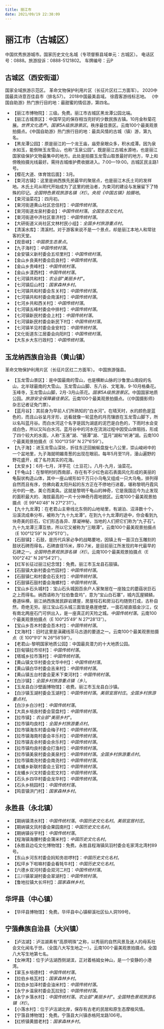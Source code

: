```yaml
---
title: 丽江市
date: 2021/09/19 22:38:09
---
```


# 丽江市（古城区）
中国优秀旅游城市。国家历史文化名城（专项督察县域单元：古城区）。
电话区号：0888。旅游投诉：0888-5121802。
车牌编号：云P
## 古城区（西安街道）
国家全域旅游示范区。
革命文物保护利用片区（长征片区红二方面军）。
2020中国最具诗意百佳县市（排名57）。
2018中国最美县域。
徐霞客游线标志地。
《中国自助游》热门旅行目的地：最甜蜜的情侣游，第四名。

* 【丽江市博物院】：三级。免费。丽江市古城区黑龙潭公园北端。
* 【丽江古城景区】：中国罕见的保存相当完好的少数民族古镇。10月金秋菊花展。*世界文化遗产*。*国家5A级旅游景区*。秩序最佳景区。云南100个最美观景拍摄点。《中国自助游》热门旅行目的地：最具风情的古城（镇）游，第九名。
* 【黑龙潭公园】：原是丽江的一个龙王庙，庙旁泉眼众多，积水成潭。因为泉水如玉，能倒映玉龙雪山，也称“玉泉公园”。既是丽江古城水源地，也是丽江国家级保护文物最集中的地方。此处是拍摄玉龙雪山取景最好的地方，早上和傍晚拍摄光线最好。需持古城维护费收据进入。7:00—19:00。古城区民主路1号。
* 【樱花大道、体育馆后面】：3月。
* 【束河古镇】：这里是纳西族先民最早的聚居点，也是丽江木氏土司的发祥地。木氏土司从明代开始成为了这里的统治者，为束河的建设与发展留下了特殊的印记。*全国特色景观旅游名镇（村）*。*央视《中国古镇》拍摄地*。
* 【束河油菜花】：四月初。
* 【束河街道黄山社区忠信村】：*中国传统村落*。
* 【束河街道龙泉村委会】：*中国传统村落*。*全国生态文化村*。
* 【束河街道中济社区普济村】：*中国传统村落*。
* 【大研街道义尚社区文林村民小组】：*全国乡村旅游重点村*。
* 【清溪水库】：清溪村。对于游客来说不是一个景点，却是丽江本地人和常驻客的天堂。
* 【观音峡】：*中国原生态景点*。
* 【九子海村】：*中国传统村落*。
* 【金安镇义新村委会五坝里村】：*中国传统村落*。
* 【金山乡良美村委会启良村】：*中国传统村落*。
* 【金山乡贵峰村】：*中国传统村落*。
* 【金山乡漾西村】：*中国传统村落*。
* 【七河镇共和村】：*农业部“美丽乡村”*。
* 【七河镇后山村】：*国家森林乡村*。
* 【七河镇共和村委会东关村】：*中国传统村落*。
* 【七河镇共和村委会南溪村】：*中国传统村落*。
* 【七河乡共和西关村】：*中国传统村落*。
* 【七河镇五峰村委会中排村】：*中国传统村落*。
* 【七河镇新民村委会上村】：*中国传统村落*。
* 【七河镇新民村委会新民下村】：*中国传统村落*。
* 【七河镇羊见村委会金安村】：*中国传统村落*。
* 【文化街道东江居委会向阳村】：*中国传统村落*。
* 【大东乡大东行政村】：*中国传统村落*。
## 玉龙纳西族自治县（黄山镇）
革命文物保护利用片区（长征片区红二方面军）。
中国旅游强县。
* 【玉龙雪山景区】：是中国最南的雪山，也是横断山脉的沙鲁里山南段的名山，北半球最南的大雪山。玉龙雪山山脚、东八谷、文笔海，9-10月格桑花。玉峰寺，玉龙雪山山脚，2月-3月山茶花。*国家5A级旅游景区*。中国国家地质公园。*旅游安全保障最佳景区*。云南100个最美观景拍摄点。（《中国摄影师》杂志记者证免门票）。
* 【蓝月谷】：其前身为早前人们所熟知的“白水河”。在晴天时，水的颜色是蓝色的，而且山谷呈月牙形，远看就像一轮蓝色的月亮镶嵌在玉龙雪山脚下，所以名叫蓝月谷。而白水河这个名字是因为湖底的泥巴是白色的，下雨时水会变成白色，所以又叫白水河。蓝月谷中的河水在流淌过程中因受山体阻挡，形成了四个较大的水面，人称“玉液”湖、“镜潭”湖、“蓝月”湖和“听涛”湖。云南100个最美观景拍摄点（E 100°13′59″ N 27°6′59″）。
* 【九子海】：进玉龙雪山深处，折往东迂回蜿蜒盘旋七八公里，崇山峻岭中的一个盆地里，九子海就明媚青葱的出现在眼前。每年5月至11月，漫山遍野的野花盛开，成了名符其实的花海。
* 【太安乡】：6月-七月，洋芋花（土豆花）。八月-九月，油菜花。
* 【千龟山】：在黎明村的西南部，存在有不少红色岩石表面风化形成的美丽的龟裂状构造山体，其中一座山坡形如千万只小乌龟又组成一只大乌龟，排列得自然而且有序，仿佛向着太阳升起的东方正在不停地行进着，堪称黎明丹霞风光中的一绝，美仑而美奂。这就是黎明千龟山的神奇，它是我国迄今为止发现的面积最大的、海拔最高的一片十分神奇丹霞地貌区。云南100个最美观景拍摄点（E 99°40′48″ N 27°2′31″）。
* 【九十九龙潭】：在老君山主脊线北东侧的山地坳里，有湖泊、沼泽数十个，沿溪流成串分布，被称为“九十九龙潭”。在到九十九龙潭的途中，你会看到九块奇美的巨石，它们形态各异、厚凝神秘，当地的人们把它们称为“九子石”。九十九龙潭三潭互依，所以它又被称为“三眼潭”。云南100个最美观景拍摄点（E 100°12′59″ N 26°51′0″）。
* 【石鼓镇】：石鼓，是历代兵家必争的战略要地，因镇上有一面汉白玉雕刻的鼓状石碑而得名，石碑直径15米，厚0.7米，是目前丽江所发现的年代最早的石碑之一。*全国特色景观旅游名镇（村）*。云南100个最美观景拍摄点（E 100°2′42″ N 26°54′21″）。
* 【红军长征过丽江纪念馆】：免费。丽江市玉龙县石鼓镇。
* 【石鼓镇大新村委会竹园村】：*中国传统村落*。
* 【石鼓镇仁和村委会石支村】：*中国传统村落*。
* 【石鼓镇石鼓村委会海螺村】：*中国传统村落*。
* 【宝山乡石头城村】：宝山石头城因百余户人家聚居在一座独立的蘑菇状巨石之上而得名。纳西语称为“拉伯鲁盘坞”，意为“宝山白石寨”，城内瓦屋鳞鳞，巷道纵横，丽江纳西族居民辟岩建屋，房屋柱石和房沿石均随势打成，古朴自然，奇绝无穷。丽江宝山石头城三面皆是悬崖绝壁，一面石坡直插金沙江，仅有南北两座石门可供出入，是一座真正的天险之城。*中国传统村落*。云南100个最美观景拍摄点（E 100°25′49″ N 27°28′13″）。
* 【宝山乡吾木村委会吾木村】：*中国传统村落*。
* 【文海村】：旧时这里是滇藏线茶马古道的要道之一。云南100个最美观景拍摄点（E 100°9′0″ N 26°58′59″）。
* 【老君山-黎明国家地质公园】：中国最具潜力的十大地质公园。
* 【巨甸镇拉市坝村】：*中国传统村落*。
* 【塔城乡拉市落村】：*中国传统村落*。
* 【黄山镇文华村委会文华中村】：*中国传统村落*。
* 【黄山镇白华村委会吉来村】：*中国传统村落*。
* 【黄山镇五台村委会夏禾下束河村】：*中国传统村落*。
* 【白沙镇】：*全国乡村旅游重点镇（乡）*。
* 【玉龙县白沙壁画博物馆】：收费。丽江市玉龙县白沙镇。
* 【白沙镇玉湖村委会玉湖村】：*中国传统村落*。*美丽宜居村庄*。*全国乡村旅游重点村*。
* 【白沙乡白沙村】：*中国传统村落*。
* 【大具乡培良村委会营盘村】：*中国传统村落*。
* 【拉市镇】：*农业部“美丽乡村”*。
* 【拉市镇均良村】：*全国乡村旅游重点村*。
* 【拉市镇海东村委会梅子村】：*中国传统村落*。
* 【拉市镇海南村委会丰乐村】：*中国传统村落*。
* 【拉市镇吉余村委会余乐村】：*中国传统村落*。
* 【拉市镇均良村委会打渔村】：*中国传统村落*。
* 【拉市镇美泉村委会美泉村】：*中国传统村落*。*全国乡村旅游重点村*。
* 【拉市镇南尧村委会南尧村】：*中国传统村落*。
* 【龙蟠乡新联村委会土官村】：*中国传统村落*。
* 【龙蟠乡兴文村委会宏文村】：*中国传统村落*。
* 【石头乡四华村委会龙华村】：*中国传统村落*。
* 【石头乡桃园村】：*中国传统村落*。
* 【鸣音镇洪门村】：*国家森林乡村*。
## 永胜县（永北镇）
* 【期纳镇清水村】：*中国传统村落*。*中国历史文化名村*。*美丽宜居村庄*。
* 【期纳镇文凤村委会果园南村】：*中国历史文化名村*。
* 【期纳镇谷宇村】：*中国传统村落*。
* 【程海镇海腰村委会蒲米村】：*中国历史文化名村*。
* 【永胜县边屯文化博物馆】：免费。永胜县程海镇凤羽村委会毛家湾北湾村89号。
* 【东山乡河东村委会妈知务岜啰村】：*中国历史文化名村*。
* 【松坪乡下啦嘛村委会看牦牛村】：*中国历史文化名村*。
* 【六德乡双河村委会双河二村】：*中国传统村落*。
* 【三川镇翠湖村委会翠湖村】：*中国传统村落*。
* 【鲁地拉镇大长坪村】：*国家森林乡村*。
## 华坪县（中心镇）
* 【华坪县博物馆】：免费。华坪县中心镇柳溪社区仙人洞199号。
## 宁蒗彝族自治县（大兴镇）
* 【泸沽湖】：泸沽湖素有“高原明珠”之称，以秀丽的自然风景及迷人的母系社会文化闻名于世。（全国八大写生地之一）。云南100个最美观景拍摄点。全国八大写生地第七名。
* 【女神湾】：位于泸沽湖西侧湖滨，正对着格姆女神山，是一个安静的小港湾。
* 【翠玉乡培德村】：*中国传统村落*。
* 【拉伯乡格瓦村】：*国家森林乡村*。
* 【拉伯乡加泽村委会油米村】：*中国传统村落*。
* 【永宁乡温泉村委会瓦拉别】：*中国传统村落*。
* 【永宁乡落水村】：*中国传统村落*。*农业部“美丽乡村”*。*全国特色景观旅游名镇（村）*。
* 【小落水村】：位于泸沽湖北岸，保存有古老的民居和原生态摩梭风情。
* 【宁蒗县博物馆】：免费。宁蒗县大兴镇赤格阿龙路106号。
* 【红桥镇黄腊老村】：*国家森林乡村*。
